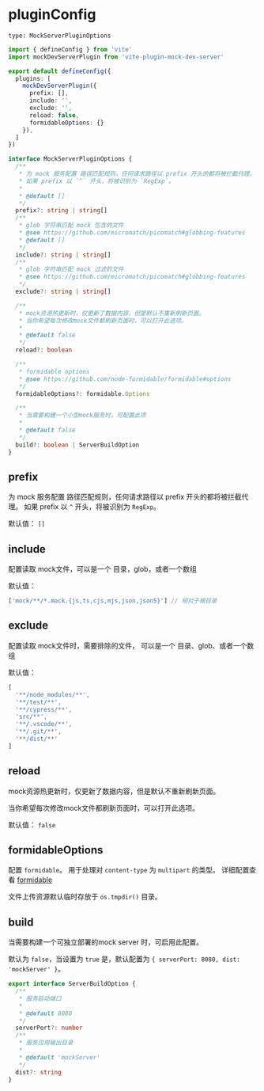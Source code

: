 # pluginConfig

`type: MockServerPluginOptions`

``` ts
import { defineConfig } from 'vite'
import mockDevServerPlugin from 'vite-plugin-mock-dev-server'

export default defineConfig({
  plugins: [
    mockDevServerPlugin({
      prefix: [],
      include: '',
      exclude: '',
      reload: false,
      formidableOptions: {}
    }),
  ]
})
```

``` ts
interface MockServerPluginOptions {
  /**
   * 为 mock 服务配置 路径匹配规则，任何请求路径以 prefix 开头的都将被拦截代理。
   * 如果 prefix 以 `^` 开头，将被识别为 `RegExp`。
   *
   * @default []
   */
  prefix?: string | string[]
  /**
   * glob 字符串匹配 mock 包含的文件
   * @see https://github.com/micromatch/picomatch#globbing-features
   * @default []
   */
  include?: string | string[]
  /**
   * glob 字符串匹配 mock 过滤的文件
   * @see https://github.com/micromatch/picomatch#globbing-features
   */
  exclude?: string | string[]

  /**
   * mock资源热更新时，仅更新了数据内容，但是默认不重新刷新页面。
   * 当你希望每次修改mock文件都刷新页面时，可以打开此选项。
   *
   * @default false
   */
  reload?: boolean

  /**
   * formidable options
   * @see https://github.com/node-formidable/formidable#options
   */
  formidableOptions?: formidable.Options

  /**
   * 当需要构建一个小型mock服务时，可配置此项
   *
   * @default false
   */
  build?: boolean | ServerBuildOption
}
```

## prefix

为 mock 服务配置 路径匹配规则，任何请求路径以 prefix 开头的都将被拦截代理。
如果 prefix 以 `^` 开头，将被识别为 `RegExp`。

默认值： `[]`

## include

配置读取 mock文件，可以是一个 目录，glob，或者一个数组

默认值：
```ts
['mock/**/*.mock.{js,ts,cjs,mjs,json,json5}'] // 相对于根目录
```

## exclude

配置读取 mock文件时，需要排除的文件， 可以是一个 目录、glob、或者一个数组

默认值：
```ts
[
  '**/node_modules/**',
  '**/test/**',
  '**/cypress/**',
  'src/**',
  '**/.vscode/**',
  '**/.git/**',
  '**/dist/**'
]
```

## reload

mock资源热更新时，仅更新了数据内容，但是默认不重新刷新页面。

当你希望每次修改mock文件都刷新页面时，可以打开此选项。

默认值： `false`

## formidableOptions

配置 `formidable`。 用于处理对 `content-type` 为 `multipart` 的类型。
详细配置查看 [formidable](https://github.com/node-formidable/formidable#options)

文件上传资源默认临时存放于 `os.tmpdir()` 目录。

## build

当需要构建一个可独立部署的mock server 时，可启用此配置。

默认为 `false`，当设置为 `true` 是，默认配置为 `{ serverPort: 8080, dist: 'mockServer' }`。

```ts
export interface ServerBuildOption {
  /**
   * 服务启动端口
   *
   * @default 8080
   */
  serverPort?: number
  /**
   * 服务应用输出目录
   *
   * @default 'mockServer'
   */
  dist?: string
}
```
